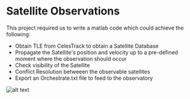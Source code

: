 # Satellite Observations

This project required us to write a matlab code which could achieve the following:

- Obtain TLE from CelesTrack to obtain a Satellite Database
- Propagate the Satellite's position and velocity up to a pre-defined moment where the observation should occur
- Check visibility of the Satellite
- Conflict Resolution betweeen the observable satellites
- Export an Orchestrate.txt file to feed to the observatory

![alt text]()

